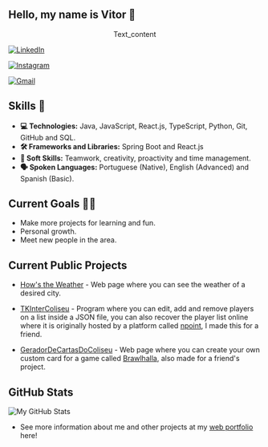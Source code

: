 ## Hello, my name is Vitor 👋

<p style="text-align:center;">Text_content</p>

[![LinkedIn](https://img.shields.io/badge/LinkedIn-0077B5?style=for-the-badge&logo=linkedin&logoColor=white)](https://www.linkedin.com/in/vitor-aurilandio-54678926a/)

[![Instagram](https://img.shields.io/badge/Instagram-E4405F?style=for-the-badge&logo=instagram&logoColor=white)](https://www.instagram.com/vitorauri_)

[![Gmail](https://img.shields.io/badge/Gmail-D14836?style=for-the-badge&logo=gmail&logoColor=white)](mailto:contato@vitoraurilandio@gmail.com)


## Skills 🧰

- **💻 Technologies:** Java, JavaScript, React.js, TypeScript, Python, Git, GitHub and SQL. 
- **🛠 Frameworks and Libraries:** Spring Boot and React.js
- **🧩 Soft Skills:** Teamwork, creativity, proactivity and time management.
- **🗣 Spoken Languages:** Portuguese (Native), English (Advanced) and Spanish (Basic).

## Current Goals 🧗‍♂️

- Make more projects for learning and fun.
- Personal growth.
- Meet new people in the area.

## Current Public Projects

- [How's the Weather](https://github.com/VitorAuri/HowIsTheWeather) - Web page where you can see the weather of a desired city.

- [TKInterColiseu](https://github.com/VitorAuri/TKInterColiseu) - Program where you can edit, add and remove players on a list inside a JSON file, you can also recover the player list online where it is originally hosted by a platform called [npoint](https://www.npoint.io/), I made this for a friend.

- [GeradorDeCartasDoColiseu](https://github.com/VitorAuri/GeradorDeCartasDoColiseu) - Web page where you can create your own custom card for a game called [Brawlhalla](https://www.brawlhalla.com/), also made for a friend's project.

## GitHub Stats

![My GitHub Stats](https://github-readme-stats.vercel.app/api?username=vitorauri&show_icons=true&count_private=true&bg_color=1E1E1E&title_color=FFFF&text_color=FFFFFF&icon_color=FFFF)

- See more information about me and other projects at my [web portfolio](https://vitor-dev.vercel.app/) here!
